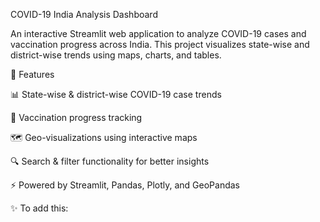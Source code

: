 COVID-19 India Analysis Dashboard

An interactive Streamlit web application to analyze COVID-19 cases and vaccination progress across India.
This project visualizes state-wise and district-wise trends using maps, charts, and tables.

🚀 Features

📊 State-wise & district-wise COVID-19 case trends

💉 Vaccination progress tracking

🗺️ Geo-visualizations using interactive maps

🔍 Search & filter functionality for better insights

⚡ Powered by Streamlit, Pandas, Plotly, and GeoPandas

✨ To add this: